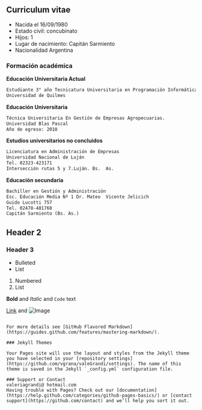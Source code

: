 ## Curriculum vitae




- Nacida el 16/09/1980
- Estado civil: concubinato
- Hijos: 1
- Lugar de nacimiento: Capitán Sarmiento
- Nacionalidad Argentina

### Formación académica

**Educación Universitaria Actual**
```markdown
Estudiante 3° año Tecnicatura Universitaria en Programación Informática
Universidad de Quilmes
```
**Educación Universitaria**
```markdown
Técnica Universitaria En Gestión de Empresas Agropecuarias.
Universidad Blas Pascal
Año de egreso: 2010
``` 
**Estudios universitarios no concluidos**
```markdown
Licenciatura en Administración de Empresas
Universidad Nacional de Luján
Tel. 02323-423171
Intersección rutas 5 y 7.Luján. Bs.  As.
```
**Educación secundaria**
```markdown
Bachiller en Gestión y Administración
Esc. Educación Media Nº 1 Dr. Mateo  Vicente Jelicich
Guido Lucotti 757
Tel. 02478-481768
Capitán Sarmiento (Bs. As.)
```

## Header 2
### Header 3

- Bulleted
- List

1. Numbered
2. List

**Bold** and _Italic_ and `Code` text

[Link](url) and ![Image](src)

```

For more details see [GitHub Flavored Markdown](https://guides.github.com/features/mastering-markdown/).

### Jekyll Themes

Your Pages site will use the layout and styles from the Jekyll theme you have selected in your [repository settings](https://github.com/vgrana/valeGrandi/settings). The name of this theme is saved in the Jekyll `_config.yml` configuration file.

### Support or Contact
valeriagrandi@ hotmail.com
Having trouble with Pages? Check out our [documentation](https://help.github.com/categories/github-pages-basics/) or [contact support](https://github.com/contact) and we’ll help you sort it out.
